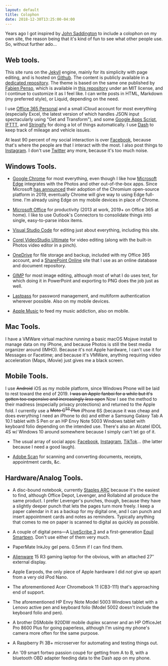 ```yaml
---
layout: default
title: Colophon
date: 2018-12-30T13:25:00-04:00
---
```


Years ago I got inspired by [John Saddington](http://john.do) to include a colophon on my own site, the reason being that it's kind of fun to see what other people use. So, without further ado&hellip;

## Web tools.

This site runs on the [Jekyll](https://jekyllrb.com/) engine, mainly for its simplicity with page editing, and is hosted on [Github](https://www.github.com). The content is publicly available in a [dedicated repository](https://github.com/swbuehler/swbuehler.github.io). The theme is based on the same one published by [Fabien Penso](http://blog.penso.info/), which is available in [this repository](https://github.com/penso/blog.penso.info) under an MIT license, and I continue to customize it as I feel like. I can write posts in HTML, Markdown (my preferred style), or Liquid, depending on the need.

I use [Office 365 Personal](https://www.office.com) and a small iCloud account for most everything (especially Excel, the latest version of which handles JSON input spectacularly using "Get and Transform"), and some [Google Apps Script](https://script.google.com), [IFTTT](https://www.ifttt.com), and [Stringify](https://www.stringify.com) for doing a lot of things automatically. I use [Dash](https://dash.by) to keep track of mileage and vehicle issues. 

At least 90 percent of my social interaction is over [Facebook](https://fb.me/stevenwatsonbuehler), because that's where the people are that I interact with the most. I also post things to [Instagram](https://www.instagram.com/stevenwatsonb). I don't use [Twitter](https://www.twitter.com) any more, because it's too much noise.

## Windows Tools.

- [Google Chrome](https://chrome.google.com) for most everything, even though I like how [Microsoft Edge](https://www.microsoft.com/en-us/windows/microsoft-edge) integrates with the Photos and other out-of-the-box apps. Since Microsoft [has announced](https://blogs.windows.com/windowsexperience/2018/12/06/microsoft-edge-making-the-web-better-through-more-open-source-collaboration/#GmSJg4uFjBM5y8Hz.97) their adoption of the Chromium open-source platform in 2019, eventually Chrome will give way to using Edge full-time. I'm already using Edge on my mobile devices in place of Chrome.

- [Microsoft Office](https://www.office.com) for productivity (2013 at work, 2019+ on Office 365 at home). I like to use Outlook's Connectors to consolidate things into single, easy-to-parse inbox items.

- [Visual Studio Code](https://code.visualstudio.com/) for editing just about everything, including this site.

- [Corel VideoStudio Ultimate](https://www.videostudiopro.com/en/products/videostudio/?hptrack=en2bb5) for video editing (along with the built-in Photos video editor in a pinch).

- [OneDrive](https://onedrive.live.com) for file storage and backup, included with my Office 365 account, and a [SharePoint Online](https://products.office.com/en-us/sharepoint/collaboration?ms.officeurl=sharepoint&rtc=1) site that I use as an online database and document repository.

- [GIMP](https://www.gimp.org) for most image editing, although most of what I do uses text, for which doing it in PowerPoint and exporting to PNG does the job just as well.

- [Lastpass](https://www.lastpass.com) for password management, and multiform authentication wherever possible. Also on my mobile devices.

- [Apple Music](https://www.apple.com/itunes/) to feed my music addiction, also on mobile.

## Mac Tools.

I have a VMWare virtual machine running a basic macOS Mojave install to manage data on my iPhone, and because Photos is still the best media organizer around (IMHO). Because it's not Apple hardware, I can't use it for Messages or Facetime; and because it's VMWare, anything requiring video acceleration (Maps, iMovie) just gives me a black screen. 

## Mobile Tools.

I use <del>Android</del> iOS as my mobile platform, since Windows Phone will be laid to rest toward the end of 2019. <del>I was an Apple fanboi for a while but it's gotten too expensive and increasingly _less_ open</del> Now I see the method to their madness (especially privacy protections) and returned to the Apple fold. I currently use a <del>Moto G<sup>5S</sup> Plus</del> iPhone 6S (because it was cheap and does everything I need an iPhone to do) and either a Samsung Galaxy Tab A 10.1 tablet with S Pen or an HP Envy Note 5003 Windows tablet with keyboard folio depending on the intended use. There's also an Alcatel IDOL 4S w/ Windows 10 around somewhere because I simply can't let go of it.

- The usual array of social apps: [Facebook](https://facebook.com), [Instagram](https://instagram.com), [TikTok](https://tiktok.com)&hellip; (the latter because I need a good laugh).

- [Adobe Scan](https://acrobat.adobe.com/us/en/mobile/scanner-app.html) for scanning and converting documents, receipts, appointment cards, &c.

## Hardware/Analog Tools.

- A disc-bound notebook, currently [Staples ARC](https://www.staples.com/deals/Staples-Arc/BI1414809) because it's the easiest to find, although Office Depot, Levenger, and Rollabind all produce the same product. I prefer Levenger's punches, though, because they have a slightly deeper punch that lets the pages turn more freely.  I keep a paper calendar in it as a backup for my digital one, and I can punch and insert appointment cards and notes as reminders.  Typically anything that comes to me on paper is scanned to digital as quickly as possible. 

- A couple of digital pens&mdash;A [LiveScribe 3](https://www.livescribe.com) and a first-generation [Equil Smartpen](https://www.myequil.com/home/). Don't use either of them very much.

- PaperMate InkJoy gel pens. 0.5mm if I can find them.

- [Alienware](https://www.alienware.com) 15 R3 gaming laptop for the obvious, with an attached 27&Prime; external display.

- Apple Earpods, the only piece of Apple hardware I did _not_ give up apart from a very old iPod Nano.

- The aforementioned Acer Chromebook 11 (CB3-111) that's approaching end of support.

- The aforementioned HP Envy Note Model 5003 Windows tablet with a Lenovo active pen and keyboard folio (Model 5002 doesn't include the keyboard folio and pen).

- A brother DSMobile 920DW mobile duplex scanner and an HP OfficeJet Pro 8600 Plus for going paperless, although I'm using my phone's camera more often for the same purpose.

- A Raspberry Pi 3B+ microserver for automating and testing things out.

- An '09 smart fortwo passion coupé for getting from A to B, with a bluetooth OBD adapter feeding data to the Dash app on my phone.